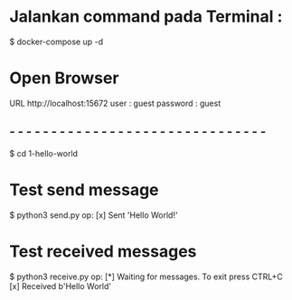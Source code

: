 # Jalankan command pada Terminal :
$ docker-compose up -d

# Open Browser
URL http://localhost:15672
user : guest
password : guest

## - - - - - - - - - - - - - - - - - - - - - - - - - - - - - - -
$ cd 1-hello-world

# Test send message
$ python3 send.py
op:
 [x] Sent 'Hello World!'

 # Test received messages
 $ python3 receive.py
 op:
 [*] Waiting for messages. To exit press CTRL+C
 [x] Received b'Hello World'